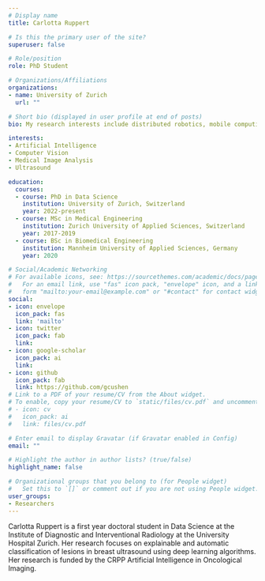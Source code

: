 ```yaml
---
# Display name
title: Carlotta Ruppert

# Is this the primary user of the site?
superuser: false

# Role/position
role: PhD Student

# Organizations/Affiliations
organizations:
- name: University of Zurich
  url: ""

# Short bio (displayed in user profile at end of posts)
bio: My research interests include distributed robotics, mobile computing and programmable matter.

interests:
- Artificial Intelligence
- Computer Vision  
- Medical Image Analysis
- Ultrasound

education:
  courses:
  - course: PhD in Data Science
    institution: University of Zurich, Switzerland
    year: 2022-present
  - course: MSc in Medical Engineering 
    institution: Zurich University of Applied Sciences, Switzerland
    year: 2017-2019
  - course: BSc in Biomedical Engineering
    institution: Mannheim University of Applied Sciences, Germany
    year: 2020

# Social/Academic Networking
# For available icons, see: https://sourcethemes.com/academic/docs/page-builder/#icons
#   For an email link, use "fas" icon pack, "envelope" icon, and a link in the
#   form "mailto:your-email@example.com" or "#contact" for contact widget.
social:
- icon: envelope
  icon_pack: fas
  link: 'mailto'
- icon: twitter
  icon_pack: fab
  link: 
- icon: google-scholar
  icon_pack: ai
  link: 
- icon: github
  icon_pack: fab
  link: https://github.com/gcushen
# Link to a PDF of your resume/CV from the About widget.
# To enable, copy your resume/CV to `static/files/cv.pdf` and uncomment the lines below.
# - icon: cv
#   icon_pack: ai
#   link: files/cv.pdf

# Enter email to display Gravatar (if Gravatar enabled in Config)
email: ""

# Highlight the author in author lists? (true/false)
highlight_name: false

# Organizational groups that you belong to (for People widget)
#   Set this to `[]` or comment out if you are not using People widget.
user_groups:
- Researchers
---
```

Carlotta Ruppert is a first year doctoral student in Data Science at the Institute of Diagnostic and Interventional Radiology at the University Hospital Zurich. Her research focuses on explainable and automatic classification of lesions in breast ultrasound using deep learning algorithms. Her research is funded by the CRPP Artificial Intelligence in Oncological Imaging.

